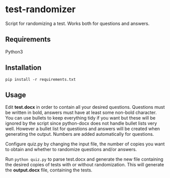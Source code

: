 # test-randomizer
Script for randomizing a test. Works both for questions and answers.

## Requirements
Python3

## Installation
`pip install -r requirements.txt`

## Usage
Edit **test.docx** in order to contain all your desired questions. Questions must be written in bold, answers must have at least some non-bold character.
You can use bullets to keep everything tidy if you want but these will be ignored by the script since python-docx does not handle bullet lists very well.
However a bullet list for questions and answers will be created when generating the output. Numbers are added automatically for questions.

Configure quiz.py by changing the input file, the number of copies you want to obtain and whether to randomize questions and/or answers.

Run `python quiz.py` to parse test.docx and generate the new file containing the desired copies of tests with or without randomization.
This will generate the **output.docx** file, containing the tests.
